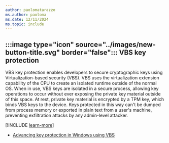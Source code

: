```yaml
---
author: paolomatarazzo
ms.author: paoloma
ms.date: 12/11/2024
ms.topic: include
---
```


## :::image type="icon" source="../images/new-button-title.svg" border="false"::: VBS key protection

VBS key protection enables developers to secure cryptographic keys using Virtualization-based security (VBS). VBS uses the virtualization extension capability of the CPU to create an isolated runtime outside of the normal OS. When in use, VBS keys are isolated in a secure process, allowing key operations to occur without ever exposing the private key material outside of this space. At rest, private key material is encrypted by a TPM key, which binds VBS keys to the device. Keys protected in this way can't be dumped from process memory or exported in plain text from a user's machine, preventing exfiltration attacks by any admin-level attacker.

[!INCLUDE [learn-more](learn-more.md)]

- [Advancing key protection in Windows using VBS](https://techcommunity.microsoft.com/blog/windows-itpro-blog/advancing-key-protection-in-windows-using-vbs/4050988)
